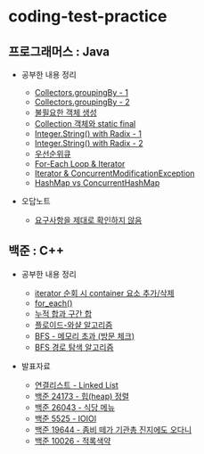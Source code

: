 # coding-test-practice

## 프로그래머스 : Java

* 공부한 내용 정리
  * [Collectors.groupingBy - 1](/programmers/level2/의상/README.md#`Collectors.groupingBy`)  
  * [Collectors.groupingBy - 2](/programmers/level2/튜플/README.md#Collectors.groupingBy())  
  * [불필요한 객체 생성](/programmers/level2/할인행사/README.md#불필요한-객체-생성)  
  * [Collection 객체와 static final](/programmers/level2/할인행사/README.md#Collection-객체와-static-final)
  * [Integer.String() with Radix - 1](/programmers/level2/n진수_게임/README.md#리펙토링)
  * [Integer.String() with Radix - 2](/programmers/level2/k진수에서_소수_개수_구하기/README.md#integertostring-with-radix)
  * [우선순위큐](/programmers/level2/더_맵게/README.md#Priority-Queue)
  * [For-Each Loop & Iterator](/programmers/level2/주차_요금_계산/README.md#for-each-loop)
  * [Iterator & ConcurrentModificationException](/programmers/level2/주차_요금_계산/README.md#해결-2--iteratorremove)
  * [HashMap vs ConcurrentHashMap](/programmers/level2/주차_요금_계산/README.md#해결-3--concurrenthashmap)


* 오답노트
  * [요구사항을 제대로 확인하지 않음](/programmers/level2/피로도/README.md)


## 백준 : C++

* 공부한 내용 정리
  * [iterator 순회 시 container 요소 추가/삭제](/baekjoon/1406/README.md#iterator-순회-중-리스트-추가삭제)
  * [for_each()](/baekjoon/1406/README.md#foreach)
  * [누적 합과 구간 합](/baekjoon/19644/README.md#누적-합과-구간-합)
  * [플로이드-와샬 알고리즘](/baekjoon/11403/README.md#플로이드-와샬-알고리즘)
  * [BFS - 메모리 초과 (방문 체크)](/baekjoon/2178/README.md#메모리-초과)
  * [BFS 경로 탐색 알고리즘](/baekjoon/2206/README.md#bfs)

* 발표자료
  * [연결리스트 - Linked List](/baekjoon/data_structure/linked_list/README.md)
  * [백준 24173 - 힙(heap) 정렬](/baekjoon/24173/README.md)
  * [백준 26043 - 식당 메뉴](/baekjoon/26043/README.md)
  * [백준 5525 - IOIOI](/baekjoon/5525/README.md)
  * [백준 19644 - 좀비 떼가 기관총 진지에도 오다니](/baekjoon/19644/README.md)
  * [백준 10026 - 적록색약](/baekjoon/10026/README.md)
